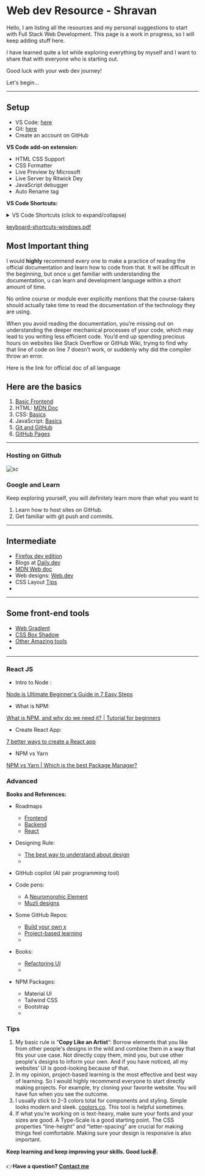 # Web dev Resource - Shravan

Hello, I am listing all the resources and my personal suggestions to start with Full Stack Web Development. This page is a work in progress, so I will keep adding stuff here.

I have learned quite a lot while exploring everything by myself and I want to share that with everyone who is starting out.

Good luck with your web dev journey!

Let's begin...

---

## Setup

- VS Code: [here](https://code.visualstudio.com/#alt-downloads)
- Git: [here](https://git-scm.com/downloads)
- Create an account on GitHub

**VS Code add-on extension:**

- HTML CSS Support
- CSS Formatter
- Live Preview by Microsoft
- Live Server by Ritwick Dey
- JavaScript debugger
- Auto Rename tag

**VS Code Shortcuts:**

<details>
<summary>VS Code Shortcuts (click to expand/collapse)</summary>

- **Delete the cursor line**: `Ctrl + Shift + K`
- **Format the code alignment**: `Ctrl + Alt + F`
- **Show Command Palette**: `Ctrl + Shift + P`, `F1`
- **Commenting the line**: `Ctrl + /`
- **Move line up/down**: `Shift + Alt + ↑/↓`
- **Go to Line**: `Ctrl + G`

</details>

[keyboard-shortcuts-windows.pdf](https://github.com/myselfshravan/portfolio-project/files/13675028/keyboard-shortcuts-windows.pdf)

## Most Important thing

I would **highly** recommend every one to make a practice of reading the official documentation and learn how to code from that. It will be difficult in the beginning, but once u get familiar with understanding the documentation, u can learn and development language within a short amount of time.

No online course or module ever explicitly mentions that the course-takers should actually take time to read the documentation of the technology they are using.

When you avoid reading the documentation, you’re missing out on understanding the deeper mechanical processes of your code, which may lead to you writing less efficient code. You’d end up spending precious hours on websites like Stack Overflow or GitHub Wiki, trying to find why that line of code on line 7 doesn’t work, or suddenly why did the compiler throw an error.

Here is the link for official doc of all language

## Here are the basics

1. [Basic Frontend](https://developer.mozilla.org/en-US/docs/Learn/Front-end_web_developer)
2. HTML: [MDN Doc](https://developer.mozilla.org/en-US/docs/Web/HTML)
3. CSS: [Basics](https://developer.mozilla.org/en-US/docs/Learn/Getting_started_with_the_web/CSS_basics)
4. JavaScript: [Basics](https://developer.mozilla.org/en-US/docs/Learn/Getting_started_with_the_web/JavaScript_basics)
5. [Git and GitHub](https://www.youtube.com/watch?v=RGOj5yH7evk)
6. [GitHub Pages](https://www.youtube.com/watch?v=SKXkC4SqtRk)

---

### Hosting on Github
![sc](https://github.com/myselfshravan/portfolio-project/assets/94772842/ad5b9945-15d7-4cf0-ba3b-797692c5b476)

### Google and Learn

Keep exploring yourself, you will definitely learn more than what you want to

1. Learn how to host sites on GitHub.
2. Get familiar with git push and commits.

---

## Intermediate

- [Firefox dev edition](https://www.mozilla.org/en-US/firefox/developer/)
- Blogs at [Daily.dev](https://daily.dev/)
- [MDN Web doc](https://developer.mozilla.org/en-US/)
- Web designs: [Web.dev](https://web.dev/)
- CSS Layout [Tips](https://link.medium.com/TvXjYSiXFrb)
-

---

## Some front-end tools

- [Web Gradient](https://webgradients.com/)
- [CSS Box Shadow](https://getcssscan.com/css-box-shadow-examples)
- [Other Amazing tools](https://link.medium.com/X1hPLMGXFrb)
-

---

### React JS

- Intro to Node :

[Node.js Ultimate Beginner's Guide in 7 Easy Steps](https://youtu.be/ENrzD9HAZK4)

- What is NPM:

[What is NPM, and why do we need it? | Tutorial for beginners](https://youtu.be/P3aKRdUyr0s)

- Create React App:

[7 better ways to create a React app](https://youtu.be/2OTq15A5s0Y)

- NPM vs Yarn

[NPM vs Yarn | Which is the best Package Manager?](https://youtu.be/0DGClZD5LEM)

### Advanced

**Books and References:**

- Roadmaps
  - [Frontend](https://roadmap.sh/frontend)
  - [Backend](https://roadmap.sh/backend)
  - [React](https://roadmap.sh/react)
- Designing Rule:
  - [The best way to understand about design](https://growth.design/)
  -

- GitHub copilot (AI pair programming tool)
- Code pens:
  - A [Neuromorphic Element](https://codepen.io/myacode/pen/PoqQQNM)
  - [Muzli designs](https://muz.li/)
- Some GitHub Repos:
  - [Build your own x](https://github.com/codecrafters-io/build-your-own-x)
  - [Project-based learning](https://github.com/practical-tutorials/project-based-learning)
  -
- Books:
  - [Refactoring UI](https://www.refactoringui.com/)
  -
- NPM Packages:
  - Material UI
  - Tailwind CSS
  - Bootstrap
  -

### Tips

1. My basic rule is
    “**Copy Like an Artist**”: Borrow elements that you like from other people's designs in the wild and combine them in a way that fits your use case. Not directly copy them, mind you, but use other people's designs to inform your own. And if you have noticed, all my websites’ UI is good-looking because of that.
2. In my opinion, project-based learning is the most effective and best way of learning. So I would highly recommend everyone to start directly making projects. For example, try cloning your favorite website. You will have fun when you see the outcome.
3. I usually stick to 2–3 colors total for components and styling. Simple looks modern and sleek. [coolors.co](https://coolors.co/). This tool is helpful sometimes.
4. If what you’re working on is text-heavy, make sure your fonts and your sizes are good. A Type-Scale is a good starting point. The CSS properties “line-height” and “letter-spacing” are crucial for making things feel comfortable. Making sure your design is responsive is also important.

**Keep learning and keep improving your skills. Good luck✌️.**

👉**Have a question? [Contact me](https://wa.me/919945332995?text=👋)**

